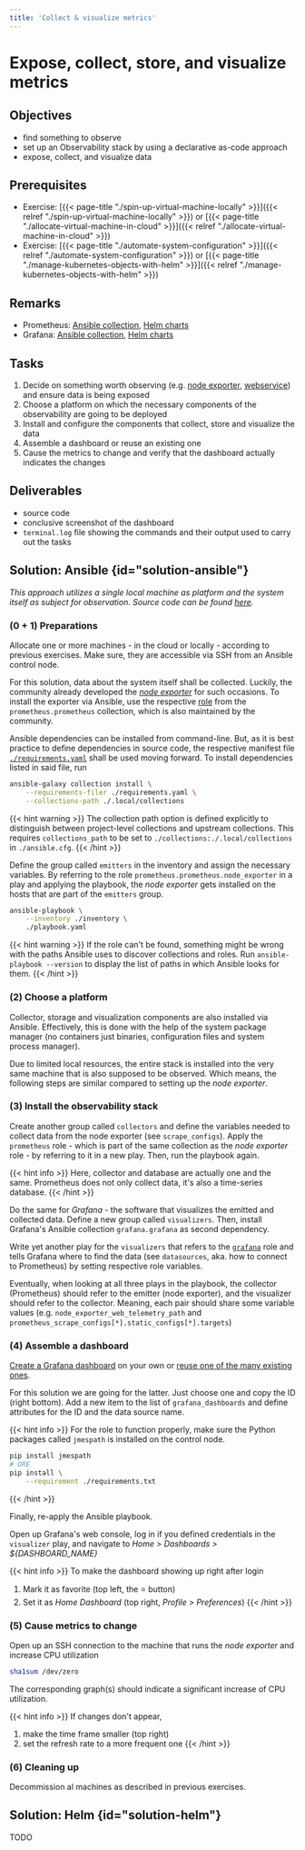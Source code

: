 ```yaml
---
title: 'Collect & visualize metrics'
---
```



Expose, collect, store, and visualize metrics
=============================================


## Objectives

* find something to observe
* set up an Observability stack by using a declarative as-code approach
* expose, collect, and visualize data


## Prerequisites

* Exercise: [{{< page-title "./spin-up-virtual-machine-locally" >}}]({{< relref "./spin-up-virtual-machine-locally" >}})
  or [{{< page-title "./allocate-virtual-machine-in-cloud" >}}]({{< relref "./allocate-virtual-machine-in-cloud" >}})
* Exercise: [{{< page-title "./automate-system-configuration" >}}]({{< relref "./automate-system-configuration" >}})
  or [{{< page-title "./manage-kubernetes-objects-with-helm" >}}]({{< relref "./manage-kubernetes-objects-with-helm" >}})


## Remarks

* Prometheus: [Ansible collection](https://github.com/prometheus-community/ansible), [Helm charts](https://github.com/prometheus-community/helm-charts)
* Grafana: [Ansible collection](https://github.com/grafana/grafana-ansible-collection), [Helm charts](https://github.com/grafana/helm-charts)


## Tasks

1. Decide on something worth observing (e.g. [node exporter](https://prometheus.io/docs/guides/node-exporter/), 
   [webservice](https://gitlab.bht-berlin.de/fb6-wp11-devops/webservice/-/blob/cfc9395fc82f552e470682eb88ced6b45c5ed5e6/routing/routes.go#L100-L127))
   and ensure data is being exposed
2. Choose a platform on which the necessary components of the observability are going to be deployed
3. Install and configure the components that collect, store and visualize the data
4. Assemble a dashboard or reuse an existing one
5. Cause the metrics to change and verify that the dashboard actually indicates the changes   


## Deliverables

* source code
* conclusive screenshot of the dashboard
* `terminal.log` file showing the commands and their output used to carry out the tasks


## Solution: Ansible {id="solution-ansible"}

*This approach utilizes a single local machine as platform and the system itself as subject for observation.
Source code can be found
[here](https://github.com/lucendio/lecture-devops-code/tree/master/exercises/collect-and-visualize-metrics).*


### (0 + 1) Preparations

Allocate one or more machines - in the cloud or locally - according to previous exercises. Make sure, they are
accessible via SSH from an Ansible control node.

For this solution, data about the system itself shall be collected. Luckily, the community already developed the
[*node exporter*](https://github.com/prometheus/node_exporter) for such occasions. To install the exporter via
Ansible, use the respective [role](https://prometheus-community.github.io/ansible/branch/main/node_exporter_role.html)
from the `prometheus.prometheus` collection, which is also maintained by the community.

Ansible dependencies can be installed from command-line. But, as it is best practice to define dependencies in
source code, the respective manifest file 
[`./requirements.yaml`](https://docs.ansible.com/ansible/latest/collections_guide/collections_installing.html#install-multiple-collections-with-a-requirements-file)
shall be used moving forward.
To install dependencies listed in said file, run

```bash
ansible-galaxy collection install \
    --requirements-filer ./requirements.yaml \
    --collections-path ./.local/collections
``` 

{{< hint warning >}}
The collection path option is defined explicitly to distinguish between project-level collections and upstream
collections. This requires  `collections_path` to be set to `./collections:./.local/collections` in
`./ansible.cfg`.
{{< /hint >}}

Define the group called `emitters` in the inventory and assign the necessary variables. By referring to the role
`prometheus.prometheus.node_exporter` in a play and applying the playbook, the *node exporter* gets installed on
the hosts that are part of the `emitters` group.

```bash
ansible-playbook \
    --inventory ./inventory \
    ./playbook.yaml
```

{{< hint warning >}}
If the role can't be found, something might be wrong with the paths Ansible uses to discover collections and
roles. Run `ansible-playbook --version` to display the list of paths in which Ansible looks for them.
{{< /hint >}}


### (2) Choose a platform

Collector, storage and visualization components are also installed via Ansible. Effectively, this is done
with the help of the system package manager (no containers just binaries, configuration files and system
process manager).

Due to limited local resources, the entire stack is installed into the very same machine that is also
supposed to be observed. Which means, the following steps are similar compared to setting up the
*node exporter*. 


### (3) Install the observability stack

Create another group called `collectors` and define the variables needed to collect data from the node
exporter (see `scrape_configs`). Apply the `prometheus` role - which is part of the same collection
as the *node exporter* role - by referring to it in a new play. Then, run the playbook again.

{{< hint info >}}
Here, collector and database are actually one and the same. Prometheus does not only collect data, it's
also a time-series database.
{{< /hint >}}

Do the same for *Grafana* - the software that visualizes the emitted and collected data. Define a new group
called `visualizers`. Then, install Grafana's Ansible collection `grafana.grafana` as second dependency.  

Write yet another play for the `visualizers` that refers to the
[`grafana`](https://github.com/grafana/grafana-ansible-collection/tree/main/roles/grafana) role and tells
Grafana where to find the data (see `datasources`, aka. how to connect to Prometheus) by setting respective
role variables. 

Eventually, when looking at all three plays in the playbook, the collector (Prometheus) should refer to
the emitter (node exporter), and the visualizer should refer to the collector. Meaning, each pair should
share some variable values (e.g. `node_exporter_web_telemetry_path` and 
`prometheus_scrape_configs[*].static_configs[*].targets`)


### (4) Assemble a dashboard

[Create a Grafana dashboard](https://grafana.com/docs/grafana/latest/dashboards/build-dashboards/create-dashboard/)
on your own or [reuse one of the many existing ones](https://grafana.com/grafana/dashboards/?search=node+exporter).

For this solution we are going for the latter. Just choose one and copy the ID (right bottom). Add a new item
to the list of `grafana_dashboards` and define attributes for the ID and the data source name.

{{< hint info >}}
For the role to function properly, make sure the Python packages called `jmespath` is installed on the
control node.

```bash
pip install jmespath
# ORE
pip install \
    --requirement ./requirements.txt
```
{{< /hint >}}

Finally, re-apply the Ansible playbook.

Open up Grafana's web console, log in if you defined credentials in the `visualizer` play, and navigate to
*Home > Dashboards > ${DASHBOARD_NAME}*

{{< hint info >}}
To make the dashboard showing up right after login

1. Mark it as favorite (top left, the ⭐ button)
2. Set it as *Home Dashboard* (top right, *Profile > Preferences*)
{{< /hint >}}


### (5) Cause metrics to change

Open up an SSH connection to the machine that runs the *node exporter* and increase CPU utilization

```bash
sha1sum /dev/zero
```

The corresponding graph(s) should indicate a significant increase of CPU utilization.

{{< hint info >}}
If changes don't appear,

1. make the time frame smaller (top right)
2. set the refresh rate to a more frequent one
{{< /hint >}}


### (6) Cleaning up

Decommission al machines as described in previous exercises.


## Solution: Helm {id="solution-helm"}

TODO




